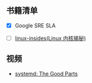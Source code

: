 ## 书籍清单
- [x] Google SRE SLA
- [ ] [linux-insides(Linux 内核揭秘)](https://github.com/0xAX/linux-insides/blob/master/SUMMARY.md) 


## 视频
- [systemd: The Good Parts](https://www.hashicorp.com/resources/systemd-the-good-parts)
